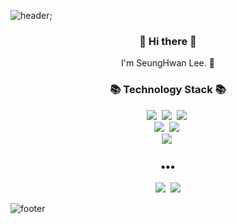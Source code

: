 ![header](https://capsule-render.vercel.app/api?type=slice&color=30A9DE&height=170&section=header&text=SeungHwan%20Lee);


<h3 align="center"> 👋 Hi there 👋 </h3>
<p align="center">
I'm SeungHwan Lee. 🌱 <br>
</p>
<h3 align="center">📚 Technology Stack 📚</h3>
<p align="center">
  <img src="https://img.shields.io/badge/-HTML-red"/>&nbsp
  <img src="https://img.shields.io/badge/-CSS-blue"/>&nbsp
  <img src="https://img.shields.io/badge/-JAVASCRIPT-yellow"/>&nbsp
  <br>
  <img src="https://img.shields.io/badge/-PYHTON-blue"/>&nbsp
  <img src="https://img.shields.io/badge/-Django-blue"/>&nbsp
  <br>
  <img src="https://img.shields.io/badge/-Git-black"/>&nbsp
</p>

<h3 align="center">•••</h3>

<p align="center">
  <a href="https://velog.io/@sh981013s"><img src="https://img.shields.io/badge/Tech%20Blog-11B48A?style=flat-square&logo=Vimeo&logoColor=white&link=https://velog.io/@sh981013s"/></a>&nbsp
  <a href="mailto:sh981013s@gmail.com"><img src="https://img.shields.io/badge/Gmail-d14836?style=flat-square&logo=Gmail&logoColor=white&link=mailto:sh981013s@gmail.com"/></a>

 </p>

![footer](https://capsule-render.vercel.app/api?type=slice&color=EFDC05&height=100&section=footer)
